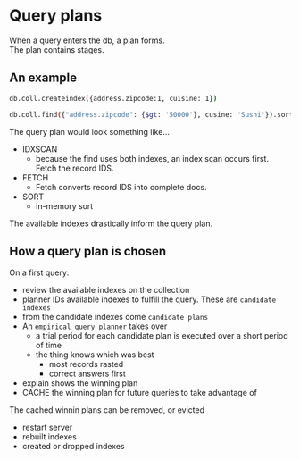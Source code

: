 # Query plans

When a query enters the db, a plan forms.  
The plan contains stages.

## An example

```bash
db.coll.createindex({address.zipcode:1, cuisine: 1})

db.coll.find({"address.zipcode": {$gt: '50000'}, cusine: 'Sushi'}).sort({rating: 1})
```

The query plan would look something like...

- IDXSCAN
  - because the find uses both indexes, an index scan occurs first. Fetch the record IDS.
- FETCH
  - Fetch converts record IDS into complete docs.
- SORT
  - in-memory sort

The available indexes drastically inform the query plan.

## How a query plan is chosen

On a first query:

- review the available indexes on the collection
- planner IDs available indexes to fulfill the query. These are `candidate indexes`
- from the candidate indexes come `candidate plans`
- An `empirical query planner` takes over
  - a trial period for each candidate plan is executed over a short period of time
  - the thing knows which was best
    - most records rasted
    - correct answers first
- explain shows the winning plan
- CACHE the winning plan for future queries to take advantage of

The cached winnin plans can be removed, or evicted

- restart server
- rebuilt indexes
- created or dropped indexes
